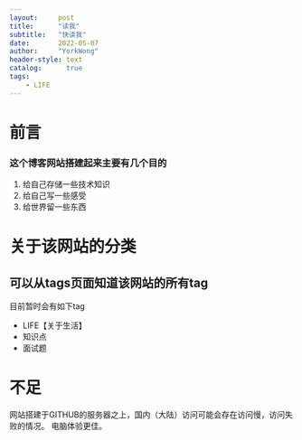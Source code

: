 ```yaml
---
layout:     post
title:      "读我"
subtitle:   "快读我"
date:       2022-05-07
author:     "YorkWong"
header-style: text
catalog:      true
tags:
    - LIFE
---
```


# 前言
### 这个博客网站搭建起来主要有几个目的
1. 给自己存储一些技术知识
2. 给自己写一些感受
3. 给世界留一些东西

# 关于该网站的分类
可以从tags页面知道该网站的所有tag
---
目前暂时会有如下tag
- LIFE【关于生活】
- 知识点
- 面试题

# 不足
网站搭建于GITHUB的服务器之上，国内（大陆）访问可能会存在访问慢，访问失败的情况。
电脑体验更佳。

